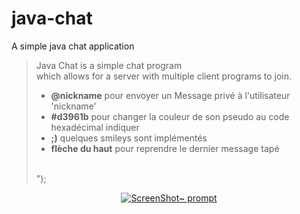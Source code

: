 # java-chat
A simple java chat application

> Java Chat is a simple chat program  
> which allows for a server with multiple
> client programs to join.
        <ul>
        <li><b>@nickname</b> pour envoyer un Message privé à l'utilisateur 'nickname'</li>
        <li><b>#d3961b</b> pour changer la couleur de son pseudo au code hexadécimal indiquer</li>
        <li><b>;)</b> quelques smileys sont implémentés</li>
        <li><b>flèche du haut</b> pour reprendre le dernier message tapé</li>
        </ul><br/>");  



<p align="center">
  <a href="https://raw.githubusercontent.com/Drakirus/java-chat/master/screen.png">
    <img alt="ScreenShot~ prompt" src="https://raw.githubusercontent.com/Drakirus/java-chat/master/screen.png">
  </a>
</p>
